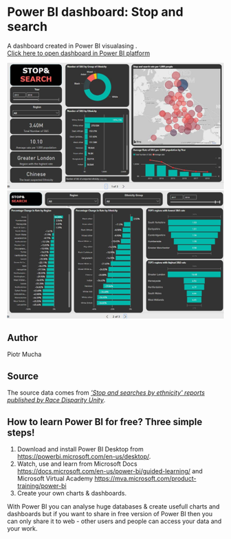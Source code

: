 # Power BI dashboard: Stop and search

A dashboard created in Power BI visualasing .<br>
[Click here to open dashboard in Power BI platform](https://app.powerbi.com/view?r=eyJrIjoiZWI0Yjc4NDktYjQyMS00ZjgyLWJmYjUtZjE1OTE1N2U2ZDIyIiwidCI6Ijk0NzIwMTYwLWYzMTgtNDI1Ni1hYWI1LTQyNDQwOTExZWQ1ZiJ9)

<img src="/screenshot1.jpg">
<img src="/screenshot2.jpg">

## Author
Piotr Mucha

## Source
The source data comes from *['Stop and searches by ethnicity' reports published by Race Disparity Unity](https://data.gov.uk/dataset/0dd6014a-bc2c-48b4-81e5-adfb2550c096/stop-and-searches-by-ethnicity)*.<br>

## How to learn Power BI for free? Three simple steps!
1. Download and install Power BI Desktop from https://powerbi.microsoft.com/en-us/desktop/. 
2. Watch, use and learn from Microsoft Docs https://docs.microsoft.com/en-us/power-bi/guided-learning/ and Microsoft Virtual Academy https://mva.microsoft.com/product-training/power-bi
3. Create your own charts & dashboards.

With Power BI you can analyse huge databases & create usefull charts and dashboards but if you want to share in free version of Power BI then you can only share it to web - other users and people can access your data and your work.
